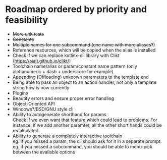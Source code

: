 # Roadmap ordered by priority and feasibility

- ~~More unit tests~~
- ~~Constants~~
- ~~Multiple names for one subcommand (one name with more aliases?)~~
- Reference resources, which will be copied when the alias is installed
- Check if we can replace kotlinx-cli library with Clikt (https://ajalt.github.io/clikt/)
- Toolchain name/alias or param/constant name pattern (only alphanumeric + dash + underscore for example)
- Appending (Offloading) unknown parameters to the template end
- Being able to pass an object to an action handler, not only a template string how is now currently
- Plugins
- Beautify errors and ensure proper error handling
- Object-Oriented API
- Windows?/BSD/GNU style cli
- Ability to autogenerate shorthand for params<br/>
Check if we even want that feature which could lead to problems. For instance, if we add another paramter, all the other short hands could be recalculated
- Ability to generate a completely interactive toolchain<br/> 
eg. if you missed a param, the cli should ask for it in a separate prompt.<br/>
eg. if you missed a subcommand, you should be able to menu-pick between the available options
